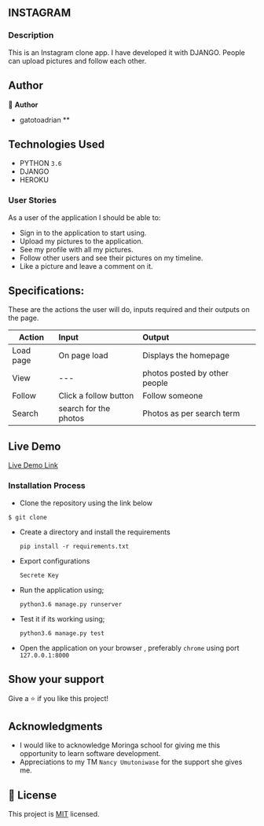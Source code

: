 ## INSTAGRAM

### Description
This is an Instagram clone app.
I have developed it with DJANGO. People can upload pictures and follow each other.

## Author

👤 **Author**
-  gatotoadrian **

## Technologies Used

- PYTHON `3.6`
- DJANGO
- HEROKU

### User Stories
As a user of the application I should be able to:
- Sign in to the application to start using.
- Upload my pictures to the application.
- See my profile with all my pictures.
- Follow other users and see their pictures on my timeline.
- Like a picture and leave a comment on it.

## Specifications:
These are the actions the user will do, inputs required and their outputs on the page. 




  | Action    | Input                                      |Output                         |
  | ----------|:-------------                              | :------                       |
  | Load page | On page load                               | Displays the homepage         |
  | View      | ---                                        | photos posted by other people |
  | Follow    |Click a follow button                       | Follow someone                |
  | Search    |search for the photos                       | Photos as per search term     |

## Live Demo

[Live Demo Link]( --)


### Installation Process

- Clone the repository using the link below

```
$ git clone 

```

- Create a directory and install the requirements

  ```
  pip install -r requirements.txt
  ```
- Export configurations
  ```
  Secrete Key
  ```
- Run the application using;
  ```
  python3.6 manage.py runserver
  ```
- Test it if its working using;
  ```
  python3.6 manage.py test
  ```
- Open the application on your browser , preferably `chrome` using port `127.0.0.1:8000`


## Show your support

Give a ⭐️ if you like this project!

## Acknowledgments

- I would like to acknowledge Moringa school for giving me this opportunity to learn software development.
- Appreciations to  my TM `Nancy Umutoniwase` for the support she gives me.

## 📝 License

This project is [MIT](LICENCE.md) licensed.